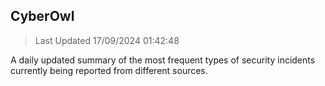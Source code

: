 ## CyberOwl 
> Last Updated 17/09/2024 01:42:48 


A daily updated summary of the most frequent types of security incidents currently being reported from different sources.

